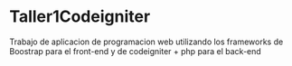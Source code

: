 # Taller1Codeigniter

Trabajo de aplicacion de programacion web utilizando los frameworks de Boostrap para el front-end y de codeigniter + php 
para el back-end
